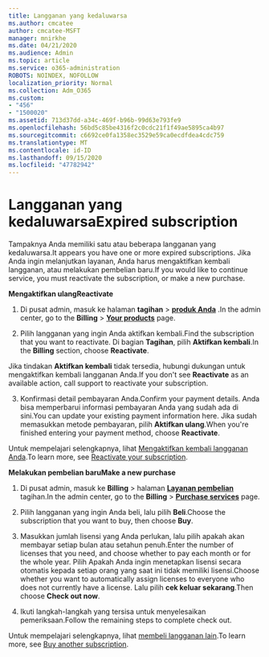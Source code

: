 ```yaml
---
title: Langganan yang kedaluwarsa
ms.author: cmcatee
author: cmcatee-MSFT
manager: mnirkhe
ms.date: 04/21/2020
ms.audience: Admin
ms.topic: article
ms.service: o365-administration
ROBOTS: NOINDEX, NOFOLLOW
localization_priority: Normal
ms.collection: Adm_O365
ms.custom:
- "456"
- "1500020"
ms.assetid: 713d37dd-a34c-469f-b96b-99d63e793fe9
ms.openlocfilehash: 56bd5c85be4316f2c0cdc21f1f49ae5895ca4b97
ms.sourcegitcommit: c6692ce0fa1358ec3529e59ca0ecdfdea4cdc759
ms.translationtype: MT
ms.contentlocale: id-ID
ms.lasthandoff: 09/15/2020
ms.locfileid: "47782942"
---
```

# <a name="expired-subscription"></a><span data-ttu-id="2d0a8-102">Langganan yang kedaluwarsa</span><span class="sxs-lookup"><span data-stu-id="2d0a8-102">Expired subscription</span></span>

<span data-ttu-id="2d0a8-103">Tampaknya Anda memiliki satu atau beberapa langganan yang kedaluwarsa.</span><span class="sxs-lookup"><span data-stu-id="2d0a8-103">It appears you have one or more expired subscriptions.</span></span> <span data-ttu-id="2d0a8-104">Jika Anda ingin melanjutkan layanan, Anda harus mengaktifkan kembali langganan, atau melakukan pembelian baru.</span><span class="sxs-lookup"><span data-stu-id="2d0a8-104">If you would like to continue service, you must reactivate the subscription, or make a new purchase.</span></span>
  
<span data-ttu-id="2d0a8-105">**Mengaktifkan ulang**</span><span class="sxs-lookup"><span data-stu-id="2d0a8-105">**Reactivate**</span></span>
  
1. <span data-ttu-id="2d0a8-106">Di pusat admin, masuk ke halaman **tagihan** \> **[produk Anda](https://go.microsoft.com/fwlink/p/?linkid=842054)** .</span><span class="sxs-lookup"><span data-stu-id="2d0a8-106">In the admin center, go to the **Billing** \> **[Your products](https://go.microsoft.com/fwlink/p/?linkid=842054)** page.</span></span>

2. <span data-ttu-id="2d0a8-107">Pilih langganan yang ingin Anda aktifkan kembali.</span><span class="sxs-lookup"><span data-stu-id="2d0a8-107">Find the subscription that you want to reactivate.</span></span> <span data-ttu-id="2d0a8-108">Di bagian **Tagihan**, pilih **Aktifkan kembali**.</span><span class="sxs-lookup"><span data-stu-id="2d0a8-108">In the **Billing** section, choose **Reactivate**.</span></span>

<span data-ttu-id="2d0a8-109">Jika tindakan **Aktifkan kembali** tidak tersedia, hubungi dukungan untuk mengaktifkan kembali langganan Anda.</span><span class="sxs-lookup"><span data-stu-id="2d0a8-109">If you don't see **Reactivate** as an available action, call support to reactivate your subscription.</span></span>

3. <span data-ttu-id="2d0a8-110">Konfirmasi detail pembayaran Anda.</span><span class="sxs-lookup"><span data-stu-id="2d0a8-110">Confirm your payment details.</span></span> <span data-ttu-id="2d0a8-111">Anda bisa memperbarui informasi pembayaran Anda yang sudah ada di sini.</span><span class="sxs-lookup"><span data-stu-id="2d0a8-111">You can update your existing payment information here.</span></span> <span data-ttu-id="2d0a8-112">Jika sudah memasukkan metode pembayaran, pilih **Aktifkan ulang**.</span><span class="sxs-lookup"><span data-stu-id="2d0a8-112">When you're finished entering your payment method, choose **Reactivate**.</span></span>

<span data-ttu-id="2d0a8-113">Untuk mempelajari selengkapnya, lihat [Mengaktifkan kembali langganan Anda](https://docs.microsoft.com/microsoft-365/commerce/subscriptions/reactivate-your-subscription).</span><span class="sxs-lookup"><span data-stu-id="2d0a8-113">To learn more, see [Reactivate your subscription](https://docs.microsoft.com/microsoft-365/commerce/subscriptions/reactivate-your-subscription).</span></span>

<span data-ttu-id="2d0a8-114">**Melakukan pembelian baru**</span><span class="sxs-lookup"><span data-stu-id="2d0a8-114">**Make a new purchase**</span></span>
  
1. <span data-ttu-id="2d0a8-115">Di pusat admin, masuk ke **Billing** \> halaman **[Layanan pembelian](https://go.microsoft.com/fwlink/p/?linkid=868433)** tagihan.</span><span class="sxs-lookup"><span data-stu-id="2d0a8-115">In the admin center, go to the **Billing** \> **[Purchase services](https://go.microsoft.com/fwlink/p/?linkid=868433)** page.</span></span>

2. <span data-ttu-id="2d0a8-116">Pilih langganan yang ingin Anda beli, lalu pilih **Beli**.</span><span class="sxs-lookup"><span data-stu-id="2d0a8-116">Choose the subscription that you want to buy, then choose **Buy**.</span></span>

3. <span data-ttu-id="2d0a8-117">Masukkan jumlah lisensi yang Anda perlukan, lalu pilih apakah akan membayar setiap bulan atau setahun penuh.</span><span class="sxs-lookup"><span data-stu-id="2d0a8-117">Enter the number of licenses that you need, and choose whether to pay each month or for the whole year.</span></span> <span data-ttu-id="2d0a8-118">Pilih Apakah Anda ingin menetapkan lisensi secara otomatis kepada setiap orang yang saat ini tidak memiliki lisensi.</span><span class="sxs-lookup"><span data-stu-id="2d0a8-118">Choose whether you want to automatically assign licenses to everyone who does not currently have a license.</span></span> <span data-ttu-id="2d0a8-119">Lalu pilih **cek keluar sekarang**.</span><span class="sxs-lookup"><span data-stu-id="2d0a8-119">Then choose **Check out now**.</span></span>

4. <span data-ttu-id="2d0a8-120">Ikuti langkah-langkah yang tersisa untuk menyelesaikan pemeriksaan.</span><span class="sxs-lookup"><span data-stu-id="2d0a8-120">Follow the remaining steps to complete check out.</span></span>

<span data-ttu-id="2d0a8-121">Untuk mempelajari selengkapnya, lihat [membeli langganan lain](https://docs.microsoft.com/microsoft-365/commerce/buy-another-subscription).</span><span class="sxs-lookup"><span data-stu-id="2d0a8-121">To learn more, see [Buy another subscription](https://docs.microsoft.com/microsoft-365/commerce/buy-another-subscription).</span></span>